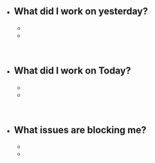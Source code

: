 - **What did I work on yesterday?**
    - 
    - 
    - 
<br>

- **What did I work on Today?**
    - 
    - 
    - 

<br>

- **What issues are blocking me?**
    - 
    - 
    - 